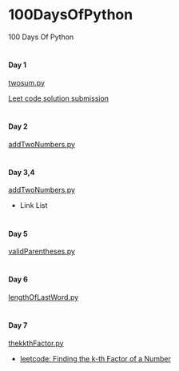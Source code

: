 # 100DaysOfPython
100 Days Of Python
#
#### Day 1
[twosum.py](https://github.com/hectorsvill/100DaysOfPython/blob/main/twosum.py)

[Leet code solution submission](https://leetcode.com/problems/two-sum/solutions/6257930/breaking-down-the-two-sum-problem-by-hec-fhdy)
#
#### Day 2
[addTwoNumbers.py](https://github.com/hectorsvill/100DaysOfPython/blob/main/addTwoNumbers.py)
#
#### Day 3,4
[addTwoNumbers.py](https://github.com/hectorsvill/100DaysOfPython/blob/main/addTwoNumbers.py)
- Link List 
#
#### Day 5
[validParentheses.py](https://github.com/hectorsvill/100DaysOfPython/blob/main/validParentheses.py)

#
#### Day 6
[lengthOfLastWord.py](https://leetcode.com/problems/length-of-last-word/solutions/6286820/length-of-last-word-walkthrough-by-hecto-jxeg/)
#
#### Day 7
[thekkthFactor.py](https://github.com/hectorsvill/100DaysOfPython/blob/main/thekkthFactor.py)

- [leetcode: Finding the k-th Factor of a Number](https://leetcode.com/problems/the-kth-factor-of-n/solutions/6292118/finding-the-k-th-factor-of-a-number-by-h-k7rd)